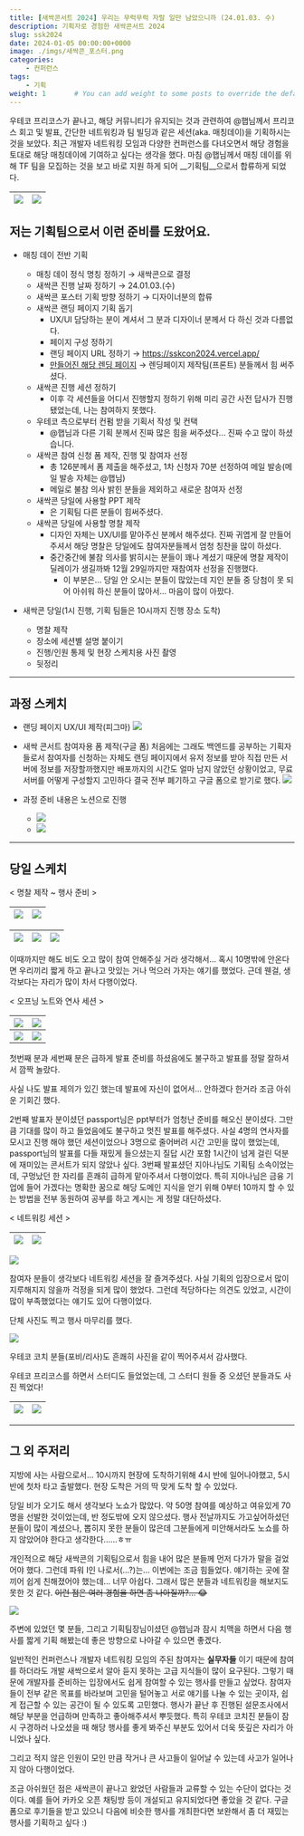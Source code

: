 ```yaml
---
title: [새싹콘서트 2024] 우리는 무럭무럭 자랄 일만 남았으니까 (24.01.03. 수)
description: 기획자로 경험한 새싹콘서트 2024
slug: ssk2024
date: 2024-01-05 00:00:00+0000
image: ./imgs/새싹콘_포스터.png
categories:
    - 컨퍼런스
tags:
    - 기획
weight: 1       # You can add weight to some posts to override the default sorting (date descending)
---
```


우테코 프리코스가 끝나고, 해당 커뮤니티가 유지되는 것과 관련하여 @햅님께서 프리코스 회고 및 발표, 간단한 네트워킹과 팀 빌딩과 같은 세션(aka. 매칭데이)을 기획하시는 것을 보았다. 
최근 개발자 네트워킹 모임과 다양한 컨퍼런스를 다녀오면서 해당 경험을 토대로 해당 매칭데이에 기여하고 싶다는 생각을 했다.
마침 @햅님께서 매칭 데이를 위해 TF 팀을 모집하는 것을 보고 바로 지원 하게 되어 __기획팀__으로서 합류하게 되었다.


![](https://velog.velcdn.com/images/yeseul/post/a2957bc6-5188-41ed-9b96-954fbdfd5dd2/image.png) | ![](https://velog.velcdn.com/images/yeseul/post/5c8678cc-3a23-4cb5-b031-78971e2fe553/image.png)
-- | -- |


## 저는 기획팀으로서 이런 준비를 도왔어요.
- 매칭 데이 전반 기획
  - 매칭 데이 정식 명칭 정하기 → 새싹콘으로 결정
  - 새싹콘 진행 날짜 정하기 → 24.01.03.(수)
  - 새싹콘 포스터 기획 방향 정하기 → 디자이너분의 합류
  - 새싹콘 랜딩 페이지 기획 돕기
     - UX/UI 담당하는 분이 계셔서 그 분과 디자이너 분께서 다 하신 것과 다름없다.
     - 페이지 구성 정하기
     - 랜딩 페이지 URL 정하기 → https://sskcon2024.vercel.app/
     - [만들어진 해당 렌딩 페이지](https://sskcon2024.vercel.app/) →  렌딩페이지 제작팀(프론트) 분들께서 힘 써주셨다.
  - 새싹콘 진행 세션 정하기
    - 이후 각 세션들을 어디서 진행할지 정하기 위해 미리 공간 사전 답사가 진행 됐었는데, 나는 참여하지 못했다.
  - 우테코 측으로부터 컨펌 받을 기획서 작성 및 컨택
    - @햅님과 다른 기획 분께서 진짜 많은 힘을 써주셨다... 진짜 수고 많이 하셨습니다.
  - 새싹콘 참여 신청 폼 제작, 진행 및 참여자 선정
    - 총 126분께서 폼 제출을 해주셨고, 1차 신청자 70분 선정하여 메일 발송(메일 발송 자체는 @햅님)
    - 메일로 불참 의사 밝힌 분들을 제외하고 새로운 참여자 선정
  - 새싹콘 당일에 사용할 PPT 제작
    - 은 기획팀 다른 분들이 힘써주셨다.
  - 새싹콘 당일에 사용할 명찰 제작
    - 디자인 자체는 UX/UI를 맡아주신 분께서 해주셨다. 진짜 귀엽게 잘 만들어주셔서 해당 명찰은 당일에도 참여자분들께서 엄청 칭찬을 많이 하셨다.
    - 중간중간에 불참 의사를 밝히시는 분들이 꽤나 계셨기 때문에 명찰 제작이 딜레이가 생길까봐 12월 29일까지만 재참여자 선정을 진행했다.
      - 이 부분은... 당일 안 오시는 분들이 많았는데 지인 분들 중 당첨이 못 되어 아쉬워 하신 분들이 많아서... 마음이 많이 아팠다.


- 새싹콘 당일(1시 진행, 기획 팀들은 10시까지 진행 장소 도착)
  - 명찰 제작
  - 장소에 세션별 설명 붙이기
  - 진행/인원 통제 및 현장 스케치용 사진 촬영
  - 뒷정리

---

## 과정 스케치
- 랜딩 페이지 UX/UI 제작(피그마)
![](https://velog.velcdn.com/images/yeseul/post/1f821bec-3da5-45e2-866f-534d4fe54697/image.png)

- 새싹 콘서트 참여자용 폼 제작(구글 폼)
처음에는 그래도 백엔드를 공부하는 기획자들로서 참여자를 신청하는 자체도 랜딩 페이지에서 유저 정보를 받아 직접 만든 서버에 정보를 저장할까했지만 배포까지의 시간도 얼마 남지 않았던 상황이었고, 무료 서버를 어떻게 구성할지 고민하다 결국 전부 폐기하고 구글 폼으로 받기로 했다.
![](https://velog.velcdn.com/images/yeseul/post/5ec2a9ce-d469-48c2-af83-dde9f9992bdd/image.png)

- 과정 준비 내용은 노션으로 진행
  - ![](https://velog.velcdn.com/images/yeseul/post/6109e444-94aa-4c1d-9cc2-b6e6a9cbd591/image.png)
  - ![](https://velog.velcdn.com/images/yeseul/post/5cdf2bef-5003-4550-bfe6-2f74b88dbceb/image.png)

---

## 당일 스케치
< 명찰 제작 ~ 행사 준비 >

![](https://velog.velcdn.com/images/yeseul/post/c6e0fe80-a520-409a-8af5-1d0e463afcd2/image.jpeg) | ![](https://velog.velcdn.com/images/yeseul/post/30e8922b-eee1-4be3-a5c2-38ec0dbcb449/image.jpeg)
-- | -- |

![](https://velog.velcdn.com/images/yeseul/post/3649eb57-271b-430e-b2c0-53ae40a12960/image.png) | ![](https://velog.velcdn.com/images/yeseul/post/a3fb972b-e545-4742-aa28-b74ea8c1e016/image.png) | ![](https://velog.velcdn.com/images/yeseul/post/94347a24-9488-47e6-aa23-c3d6818c93a0/image.jpeg)
-- | -- | -- |

이때까지만 해도 비도 오고 많이 참여 안해주실 거라 생각해서... 혹시 10명밖에 안온다면 우리끼리 짧게 하고 끝나고 맛있는 거나 먹으러 가자는 얘기를 했었다.
근데 웬걸, 생각보다는 자리가 많이 차서 다행이었다.

< 오프닝 노트와 연사 세션 >

![](https://velog.velcdn.com/images/yeseul/post/c0446178-30ec-4afb-96fe-af0944efc2f2/image.jpeg) | ![](https://velog.velcdn.com/images/yeseul/post/ada26869-c0c1-416b-a819-2b68c7dff81c/image.png)
-- | -- |
![](https://velog.velcdn.com/images/yeseul/post/f26e60b8-8586-4139-a584-25bcffc0fbbb/image.jpeg) | ![](https://velog.velcdn.com/images/yeseul/post/bf5cf78f-1c0c-46b9-a538-e888b64b6169/image.jpeg)

첫번째 분과 세번째 분은 급하게 발표 준비를 하셨음에도 불구하고 발표를 정말 잘하셔서 깜짝 놀랐다.

사실 나도 발표 제의가 있긴 했는데 발표에 자신이 없어서... 안하겠다 한거라 조금 아쉬운 기회긴 했다.

2번째 발표자 분이셨던 passport님은 ppt부터가 엄청난 준비를 해오신 분이셨다.
그만큼 기대를 많이 하고 들었음에도 불구하고 멋진 발표를 해주셨다.
사실 4명의 연사자를 모시고 진행 해야 했던 세션이었으나 3명으로 줄어버려 시간 고민을 많이 했었는데, passport님의 발표를 다들 재밌게 들으셨는지 질답 시간 포함 1시간이 넘게 걸린 덕분에 재미있는 콘서트가 되지 않았나 싶다.
3번째 발표셨던 지아나님도 기획팀 소속이었는데, 구멍났던 한 자리를 흔쾌히 급하게 맡아주셔서 다행이었다. 특히 지아나님은 금융 기업에 들어 가겠다는 명확한 꿈으로 해당 도메인 지식을 얻기 위해 0부터 10까지 할 수 있는 방법을 전부 동원하여 공부를 하고 계시는 게 정말 대단하셨다.

< 네트워킹 세션 >

![](https://velog.velcdn.com/images/yeseul/post/c11bcbde-be59-4aac-879d-d7a097c021ce/image.jpeg) | ![](https://velog.velcdn.com/images/yeseul/post/9b82be57-1267-4d45-8ec0-860d3554fc6b/image.jpeg)
-- | -- |
![](https://velog.velcdn.com/images/yeseul/post/7d922e79-e572-44fe-be4b-727c6f33e0fb/image.jpeg)

참여자 분들이 생각보다 네트워킹 세션을 잘 즐겨주셨다.
사실 기획의 입장으로서 많이 지루해지지 않을까 걱정을 되게 많이 했었다.
그런데 적당하다는 의견도 있었고, 시간이 많이 부족했었다는 얘기도 있어 다행이었다.

단체 사진도 찍고 행사 마무리를 했다.

![](https://velog.velcdn.com/images/yeseul/post/e502fe78-df41-426e-84e6-0071928e9c9c/image.jpeg)

우테코 코치 분들(포비/리사)도 흔쾌히 사진을 같이 찍어주셔서 감사했다.

우테코 프리코스를 하면서 스터디도 들었었는데, 그 스터디 원들 중 오셨던 분들과도 사진 찍었다!

![](https://velog.velcdn.com/images/yeseul/post/e6b46a18-6c25-4f64-a53e-3a328ecf0334/image.jpeg) | ![](https://velog.velcdn.com/images/yeseul/post/82df2317-d0b5-4df1-9f1e-3abaae3edad1/image.jpeg)
-- | -- |



---

## 그 외 주저리
지방에 사는 사람으로서... 10시까지 현장에 도착하기위해 4시 반에 일어나야했고, 5시반에 첫차 타고 출발했다. 현장 도착은 거의 딱 맞게 도착 할 수 있었다.

당일 비가 오기도 해서 생각보다 노쇼가 많았다. 약 50명 참여를 예상하고 여유있게 70명을 선발한 것이었는데, 반 정도밖에 오지 않으셨다. 행사 전날까지도 가고싶어하셨던 분들이 많이 계셨으나, 뽑히지 못한 분들이 많은데 그분들에게 미안해서라도 노쇼를 하지 않았어야 한다고 생각한다......ㅎㅠ

개인적으로 해당 새싹콘의 기획팀으로서 힘을 내어 많은 분들께 먼저 다가가 말을 걸었어야 했다. 그런데 파워 I인 나로서(...?)는... 이번에는 조금 힘들었다. 얘기하는 곳에 잘 끼어 쉽게 친해졌어야 했는데... 너무 아쉽다. 그래서 많은 분들과 네트워킹을 해보지도 못한 것 같다. ~~이런 점은 여러 경험을 하면 좀 나아질까?... 😂~~

![](https://velog.velcdn.com/images/yeseul/post/727d5fdd-4857-4c8a-8161-827b1a2c8e2c/image.png)

주변에 있었던 몇 분들, 그리고 기획팀장님이셨던 @햅님과 잠시 치맥을 하면서 다음 행사를 짧게 기획 해봤는데 좋은 방향으로 나아갈 수 있으면 좋겠다.

일반적인 컨퍼런스나 개발자 네트워킹 모임의 주된 참여자는 __실무자들__ 이기 때문에 참여를 하더라도 개발 새싹으로서 알아 듣지 못하는 고급 지식들이 많이 요구된다. 그렇기 때문에 개발자를 준비하는 입장에서도 쉽게 참여할 수 있는 행사를 만들고 싶었다. 참여자들이 전부 같은 목표를 바라보며 고민을 털어놓고 서로 얘기를 나눌 수 있는 곳이자, 쉽게 접근할 수 있는 공간이 될 수 있도록 고민했다. 행사가 끝난 후 진행된 설문조사에서 해당 부분을 언급하며 만족하고 좋아해주셔서 뿌듯했다. 특히 우테코 코치진 분들이 잠시 구경하러 나오셨을 때 해당 행사를 좋게 봐주신 부분도 있어서 더욱 뜻깊은 자리가 아니었나 싶다.

그리고 적지 않은 인원이 모인 만큼 작거나 큰 사고들이 일어날 수 있는데 사고가 일어나지 않아 다행이었다.

조금 아쉬웠던 점은 새싹콘이 끝나고 왔었던 사람들과 교류할 수 있는 수단이 없다는 것이다. 예를 들어 카카오 오픈 채팅방 등이 개설되고 유지되었다면 좋았을 것 같다. 구글 폼으로 후기들을 받고 있으니 다음에 비슷한 행사를 개최한다면 보완해서 좀 더 재밌는 행사를 기획하고 싶다 :)
